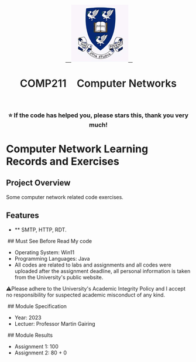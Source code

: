 <p align="center">
  <a href="https://www.liverpool.ac.uk/" target="blank">
    <img src="Liverpool_logo.png" alt="Logo" width="156" height="156">
  </a>
 <h1 align="center" style="font-weight: 600">COMP211    Computer Networks</h1>
 <h3 align="center" backgroundcolor="red">⭐ If the code has helped you, please stars this, thank you very much!</h3>

# Computer Network Learning Records and Exercises

## Project Overview

Some computer network related code exercises.

## Features

- ** SMTP, HTTP, RDT.


 ## Must See Before Read My code
* Operating System: Win11
* Programming Languages: Java
* All codes are related to labs and assignments and all codes were uploaded after the assignment deadline, all personal information is taken from the University's public website.

⚠Please adhere to the University's Academic Integrity Policy and I accept no responsibility for suspected academic misconduct of any kind.

 ## Module Specification
* Year: 2023
* Lectuer: Professor Martin Gairing

 ## Module Results
* Assignment 1: 100
* Assignment 2: 80 + 0
